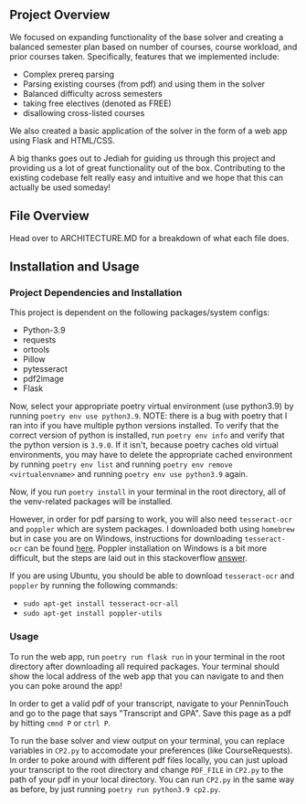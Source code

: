 ## Project Overview

We focused on expanding functionality of the base solver and creating a balanced semester plan
based on number of courses, course workload, and prior courses taken. Specifically, features that 
we implemented include:

* Complex prereq parsing
* Parsing existing courses (from pdf) and using them in the solver
* Balanced difficulty across semesters
* taking free electives (denoted as FREE)
* disallowing cross-listed courses

We also created a basic application of the solver in the form of a web app using Flask and HTML/CSS. 

A big thanks goes out to Jediah for guiding us through this project and providing us a lot of great functionality out of the box. Contributing to the existing codebase felt really easy and intuitive and we hope that this can actually be used someday!


## File Overview
Head over to ARCHITECTURE.MD for a breakdown of what each file does.

## Installation and Usage

### Project Dependencies and Installation
This project is dependent on the following packages/system configs:

* Python-3.9
* requests
* ortools
* Pillow
* pytesseract
* pdf2image
* Flask

Now, select your appropriate poetry virtual environment (use python3.9) by running `poetry env use python3.9`. NOTE: there is a bug with poetry that I ran into if you have multiple python versions installed. To verify that the correct version of python is installed, run `poetry env info` and verify that the python version is `3.9.0`. If it isn't, because poetry caches old virtual environments, you may have to delete the appropriate cached environment by running `poetry env list` and running `poetry env remove <virtualenvname>` and running `poetry env use python3.9` again.

Now, if you run `poetry install` in your terminal in the root directory, all of the venv-related packages will be installed. 

However, in order for pdf parsing to work, you will also need `tesseract-ocr` and `poppler` which are system packages. I downloaded both using `homebrew` but in case you are on Windows, instructions for downloading `tesseract-ocr` can be found [here](https://github.com/UB-Mannheim/tesseract/wiki#tesseract-installer-for-windows). Poppler installation on Windows is a bit more difficult, but the steps are laid out in this stackoverflow [answer](https://stackoverflow.com/a/53960829).

If you are using Ubuntu, you should be able to download `tesseract-ocr` and `poppler` by running the following commands: 
* `sudo apt-get install tesseract-ocr-all`
* `sudo apt-get install poppler-utils`

### Usage
To run the web app, run `poetry run flask run` in your terminal in the root directory after downloading all required packages. Your terminal should show the local address of the web app that you can navigate to and then you can poke around the app!

In order to get a valid pdf of your transcript, navigate to your PenninTouch and go to the page that says "Transcript and GPA". Save this page as a pdf by hitting `cmnd P` or `ctrl P`. 

To run the base solver and view output on your terminal, you can replace variables in `CP2.py` to accomodate your preferences (like CourseRequests). In order to poke around with different pdf files locally, you can just upload your transcript to the root directory and change `PDF_FILE` in `CP2.py` to the path of your pdf in your local directory. You can run `CP2.py` in the same way as before, by just running `poetry run python3.9 cp2.py`.